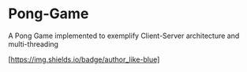 # Pong-Game
A Pong Game implemented to exemplify Client-Server architecture and multi-threading

[https://img.shields.io/badge/author_like-blue]

